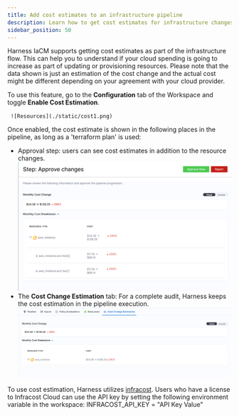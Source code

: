 ```yaml
---
title: Add cost estimates to an infrastructure pipeline
description: Learn how to get cost estimates for infrastructure changes.
sidebar_position: 50
---
```


Harness IaCM supports getting cost estimates as part of the infrastructure flow. This can help you to understand if your cloud spending is going to increase as part of updating or provisioning resources. Please note that the data shown is just an estimation of the cost change and the actual cost might be different depending on your agreement with your cloud provider. 

To use this feature, go to the **Configuration** tab of the Workspace and toggle **Enable Cost Estimation**.

     ![Resources](./static/cost1.png)

Once enabled, the cost estimate is shown in the following places in the pipeline, as long as a 'terraform plan' is used:

* Approval step: users can see cost estimates in addition to the resource changes.
    ![Resources](./static/cost2.png)
* The **Cost Change Estimation** tab: For a complete audit, Harness keeps the cost estimation in the pipeline execution.
    ![Resources](./static/cost3.png)

To use cost estimation, Harness utilizes [infracost](https://www.infracost.io/). Users who have a license to Infracost Cloud can use the API key by setting the following environment variable in the workspace: INFRACOST_API_KEY = "API Key Value"
